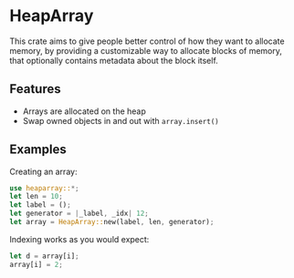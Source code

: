---
---
# HeapArray
This crate aims to give people better control of how they want to allocate memory,
by providing a customizable way to allocate blocks of memory, that optionally contains
metadata about the block itself.

## Features
-  Arrays are allocated on the heap
-  Swap owned objects in and out with `array.insert()`

## Examples

Creating an array:
```rust
use heaparray::*;
let len = 10;
let label = ();
let generator = |_label, _idx| 12;
let array = HeapArray::new(label, len, generator);
```

Indexing works as you would expect:
```rust
let d = array[i];
array[i] = 2;
```

